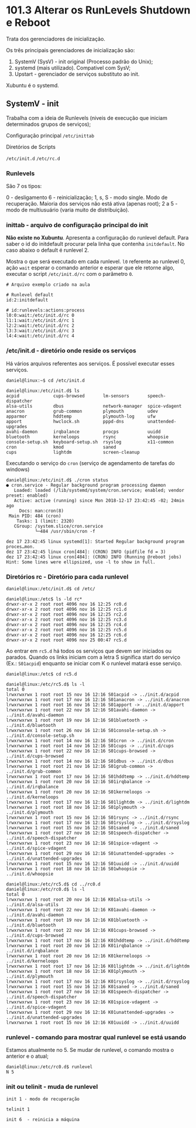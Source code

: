 # 101.3 Alterar os RunLevels Shutdown e Reboot 

Trata dos gerenciadores de inicialização.

Os três principais gerenciadores de inicialização são:

1. SystemV (SysV) - init original (Processo padrão do Unix);
2. systemd (mais utilizado). Compativel com SysV;
3. Upstart - gerenciador de serviços substituto ao init.

Xubuntu é o systemd.

## SystemV - init

Trabalha com a ideia de Runlevels (niveis de execução que iniciam determinados grupos de serviços);

Configuração principal `/etc/inittab`

Diretórios de Scripts

`/etc/init.d`
`/etc/rc.d`

### Runlevels

São 7 os tipos:

0 - desligamento
6 - reinicialização;
1, s, S - modo single. Modo de recuperação. Maioria dos serviços não está ativa (apenas root);
2 a 5 - modo de multiusuário (varia muito de distribuição).

### inittab - arquivo de configuração principal do init

**Não existe no Xubuntu**. Apresenta a configuração do runlevel default. Para saber o id do initdefault procurar pela linha que contenha `initdefault`. No caso abaixo o default é runlevel 2.

Mostra o que será executado em cada runlevel. `l0` referente ao runlevel 0, ação `wait` esperar o comando anterior e esperar que ele retorne algo, executar o script `/etc/init.d/rc` com o parâmetro `0`.

```console
# Arquivo exemplo criado na aula

# Runlevel default
id:2:initdefault

# id:runlevels:actions:process
l0:0:wait:/etc/init.d/rc 0
l1:1:wait:/etc/init.d/rc 1
l2:2:wait:/etc/init.d/rc 2
l3:3:wait:/etc/init.d/rc 3
l4:4:wait:/etc/init.d/rc 4

```

### /etc/init.d - diretório onde reside os serviços

Há vários arquivos referentes aos serviços. É possível executar esses serviços.

```console
daniel@linux:~$ cd /etc/init.d

daniel@linux:/etc/init.d$ ls
acpid             cups-browsed       lm-sensors       speech-dispatcher
alsa-utils        dbus               network-manager  spice-vdagent
anacron           grub-common        plymouth         udev
apparmor          hddtemp            plymouth-log     ufw
apport            hwclock.sh         pppd-dns         unattended-upgrades
avahi-daemon      irqbalance         procps           uuidd
bluetooth         kerneloops         rsync            whoopsie
console-setup.sh  keyboard-setup.sh  rsyslog          x11-common
cron              kmod               saned
cups              lightdm            screen-cleanup

```

Executando o serviço do `cron` (serviço de agendamento de tarefas do windows)

```console
daniel@linux:/etc/init.d$ ./cron status
● cron.service - Regular background program processing daemon
   Loaded: loaded (/lib/systemd/system/cron.service; enabled; vendor preset: enabled)
   Active: active (running) since Mon 2018-12-17 23:42:45 -02; 24min ago
     Docs: man:cron(8)
 Main PID: 484 (cron)
    Tasks: 1 (limit: 2320)
   CGroup: /system.slice/cron.service
           └─484 /usr/sbin/cron -f

dez 17 23:42:45 linux systemd[1]: Started Regular background program proces…mon.
dez 17 23:42:45 linux cron[484]: (CRON) INFO (pidfile fd = 3)
dez 17 23:42:45 linux cron[484]: (CRON) INFO (Running @reboot jobs)
Hint: Some lines were ellipsized, use -l to show in full.

```

### Diretórios rc - Diretório para cada runlevel



```console
daniel@linux:/etc/init.d$ cd /etc/

daniel@linux:/etc$ ls -ld rc*
drwxr-xr-x 2 root root 4096 nov 16 12:25 rc0.d
drwxr-xr-x 2 root root 4096 nov 16 12:25 rc1.d
drwxr-xr-x 2 root root 4096 nov 16 12:25 rc2.d
drwxr-xr-x 2 root root 4096 nov 16 12:25 rc3.d
drwxr-xr-x 2 root root 4096 nov 16 12:25 rc4.d
drwxr-xr-x 2 root root 4096 nov 16 12:25 rc5.d
drwxr-xr-x 2 root root 4096 nov 16 12:25 rc6.d
drwxr-xr-x 2 root root 4096 nov 25 00:47 rcS.d

```

Ao entrar em `rc5.d` há todos os serviços que devem ser iniciados ou parados. Quando os links iniciam com a letra S significa start do serviço (Ex.: `S01acpid`) enquanto se iniciar com K o runlevel matará esse serviço.

```console
daniel@linux:/etc$ cd rc5.d

daniel@linux:/etc/rc5.d$ ls -l
total 0
lrwxrwxrwx 1 root root 15 nov 16 12:16 S01acpid -> ../init.d/acpid
lrwxrwxrwx 1 root root 17 nov 16 12:16 S01anacron -> ../init.d/anacron
lrwxrwxrwx 1 root root 16 nov 16 12:16 S01apport -> ../init.d/apport
lrwxrwxrwx 1 root root 22 nov 16 12:16 S01avahi-daemon -> ../init.d/avahi-daemon
lrwxrwxrwx 1 root root 19 nov 16 12:16 S01bluetooth -> ../init.d/bluetooth
lrwxrwxrwx 1 root root 26 nov 16 12:16 S01console-setup.sh -> ../init.d/console-setup.sh
lrwxrwxrwx 1 root root 14 nov 16 12:16 S01cron -> ../init.d/cron
lrwxrwxrwx 1 root root 14 nov 16 12:16 S01cups -> ../init.d/cups
lrwxrwxrwx 1 root root 22 nov 16 12:16 S01cups-browsed -> ../init.d/cups-browsed
lrwxrwxrwx 1 root root 14 nov 16 12:16 S01dbus -> ../init.d/dbus
lrwxrwxrwx 1 root root 21 nov 16 12:16 S01grub-common -> ../init.d/grub-common
lrwxrwxrwx 1 root root 17 nov 16 12:16 S01hddtemp -> ../init.d/hddtemp
lrwxrwxrwx 1 root root 20 nov 16 12:16 S01irqbalance -> ../init.d/irqbalance
lrwxrwxrwx 1 root root 20 nov 16 12:16 S01kerneloops -> ../init.d/kerneloops
lrwxrwxrwx 1 root root 17 nov 16 12:16 S01lightdm -> ../init.d/lightdm
lrwxrwxrwx 1 root root 18 nov 16 12:16 S01plymouth -> ../init.d/plymouth
lrwxrwxrwx 1 root root 15 nov 16 12:16 S01rsync -> ../init.d/rsync
lrwxrwxrwx 1 root root 17 nov 16 12:16 S01rsyslog -> ../init.d/rsyslog
lrwxrwxrwx 1 root root 15 nov 16 12:16 S01saned -> ../init.d/saned
lrwxrwxrwx 1 root root 27 nov 16 12:16 S01speech-dispatcher -> ../init.d/speech-dispatcher
lrwxrwxrwx 1 root root 23 nov 16 12:16 S01spice-vdagent -> ../init.d/spice-vdagent
lrwxrwxrwx 1 root root 29 nov 16 12:16 S01unattended-upgrades -> ../init.d/unattended-upgrades
lrwxrwxrwx 1 root root 15 nov 16 12:16 S01uuidd -> ../init.d/uuidd
lrwxrwxrwx 1 root root 18 nov 16 12:16 S01whoopsie -> ../init.d/whoopsie

daniel@linux:/etc/rc5.d$ cd ../rc0.d
daniel@linux:/etc/rc0.d$ ls -l
total 0
lrwxrwxrwx 1 root root 20 nov 16 12:16 K01alsa-utils -> ../init.d/alsa-utils
lrwxrwxrwx 1 root root 22 nov 16 12:16 K01avahi-daemon -> ../init.d/avahi-daemon
lrwxrwxrwx 1 root root 19 nov 16 12:16 K01bluetooth -> ../init.d/bluetooth
lrwxrwxrwx 1 root root 22 nov 16 12:16 K01cups-browsed -> ../init.d/cups-browsed
lrwxrwxrwx 1 root root 17 nov 16 12:16 K01hddtemp -> ../init.d/hddtemp
lrwxrwxrwx 1 root root 20 nov 16 12:16 K01irqbalance -> ../init.d/irqbalance
lrwxrwxrwx 1 root root 20 nov 16 12:16 K01kerneloops -> ../init.d/kerneloops
lrwxrwxrwx 1 root root 17 nov 16 12:16 K01lightdm -> ../init.d/lightdm
lrwxrwxrwx 1 root root 18 nov 16 12:16 K01plymouth -> ../init.d/plymouth
lrwxrwxrwx 1 root root 17 nov 16 12:16 K01rsyslog -> ../init.d/rsyslog
lrwxrwxrwx 1 root root 15 nov 16 12:16 K01saned -> ../init.d/saned
lrwxrwxrwx 1 root root 27 nov 16 12:16 K01speech-dispatcher -> ../init.d/speech-dispatcher
lrwxrwxrwx 1 root root 23 nov 16 12:16 K01spice-vdagent -> ../init.d/spice-vdagent
lrwxrwxrwx 1 root root 29 nov 16 12:16 K01unattended-upgrades -> ../init.d/unattended-upgrades
lrwxrwxrwx 1 root root 15 nov 16 12:16 K01uuidd -> ../init.d/uuidd

```

### runlevel - comando para mostrar qual runlevel se está usando

Estamos atualmente no 5. Se mudar de runlevel, o comando mostra o anterior e o atual;

```console
daniel@linux:/etc/rc0.d$ runlevel
N 5
```

### init ou telinit - muda de runlevel

```console
init 1 - modo de recuperação

telinit 1

init 6  - reinicia a máquina
```
